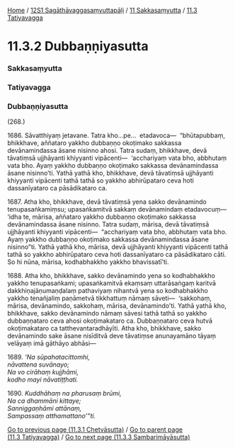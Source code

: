 
[Home](/) / [12S1 Sagāthāvaggasaṃyuttapāḷi](../../../12S1.md) / [11 Sakkasaṃyutta](../../11.md) / [11.3 Tatiyavagga](../11.3.md)

# 11.3.2 Dubbaṇṇiyasutta

### Sakkasaṃyutta

### Tatiyavagga

### Dubbaṇṇiyasutta

(268.)

1686\. Sāvatthiyaṃ jetavane. Tatra kho…pe…  etadavoca—  “bhūtapubbaṃ, bhikkhave, aññataro yakkho dubbaṇṇo okoṭimako sakkassa devānamindassa āsane nisinno ahosi. Tatra sudaṃ, bhikkhave, devā tāvatiṃsā ujjhāyanti khiyyanti vipācenti—  ‘acchariyaṃ vata bho, abbhutaṃ vata bho. Ayaṃ yakkho dubbaṇṇo okoṭimako sakkassa devānamindassa āsane nisinno’ti. Yathā yathā kho, bhikkhave, devā tāvatiṃsā ujjhāyanti khiyyanti vipācenti tathā tathā so yakkho abhirūpataro ceva hoti dassanīyataro ca pāsādikataro ca.

1687\. Atha kho, bhikkhave, devā tāvatiṃsā yena sakko devānamindo tenupasaṅkamiṃsu; upasaṅkamitvā sakkaṃ devānamindaṃ etadavocuṃ—  ‘idha te, mārisa, aññataro yakkho dubbaṇṇo okoṭimako sakkassa devānamindassa āsane nisinno. Tatra sudaṃ, mārisa, devā tāvatiṃsā ujjhāyanti khiyyanti vipācenti—  “acchariyaṃ vata bho, abbhutaṃ vata bho. Ayaṃ yakkho dubbaṇṇo okoṭimako sakkassa devānamindassa āsane nisinno”ti. Yathā yathā kho, mārisa, devā ujjhāyanti khiyyanti vipācenti tathā tathā so yakkho abhirūpataro ceva hoti dassanīyataro ca pāsādikataro cāti. So hi nūna, mārisa, kodhabhakkho yakkho bhavissatī’ti.

1688\. Atha kho, bhikkhave, sakko devānamindo yena so kodhabhakkho yakkho tenupasaṅkami; upasaṅkamitvā ekaṃsaṃ uttarāsaṅgaṃ karitvā dakkhiṇajāṇumaṇḍalaṃ pathaviyaṃ nihantvā yena so kodhabhakkho yakkho tenañjaliṃ paṇāmetvā tikkhattuṃ nāmaṃ sāveti—  ‘sakkohaṃ, mārisa, devānamindo, sakkohaṃ, mārisa, devānamindo’ti. Yathā yathā kho, bhikkhave, sakko devānamindo nāmaṃ sāvesi tathā tathā so yakkho dubbaṇṇataro ceva ahosi okoṭimakataro ca. Dubbaṇṇataro ceva hutvā okoṭimakataro ca tatthevantaradhāyīti. Atha kho, bhikkhave, sakko devānamindo sake āsane nisīditvā deve tāvatiṃse anunayamāno tāyaṃ velāyaṃ imā gāthāyo abhāsi—

1689\. _‘Na sūpahatacittomhi,_  
_nāvattena suvānayo;_  
_Na vo cirāhaṃ kujjhāmi,_  
_kodho mayi nāvatiṭṭhati._  


1690\. _Kuddhāhaṃ na pharusaṃ brūmi,_  
_Na ca dhammāni kittaye;_  
_Sanniggaṇhāmi attānaṃ,_  
_Sampassaṃ atthamattano’”ti._  


[Go to previous page (11.3.1 Chetvāsutta)](11.3.1.md) / [Go to parent page (11.3 Tatiyavagga)](../11.3.md) / [Go to next page (11.3.3 Sambarimāyāsutta)](11.3.3.md)


